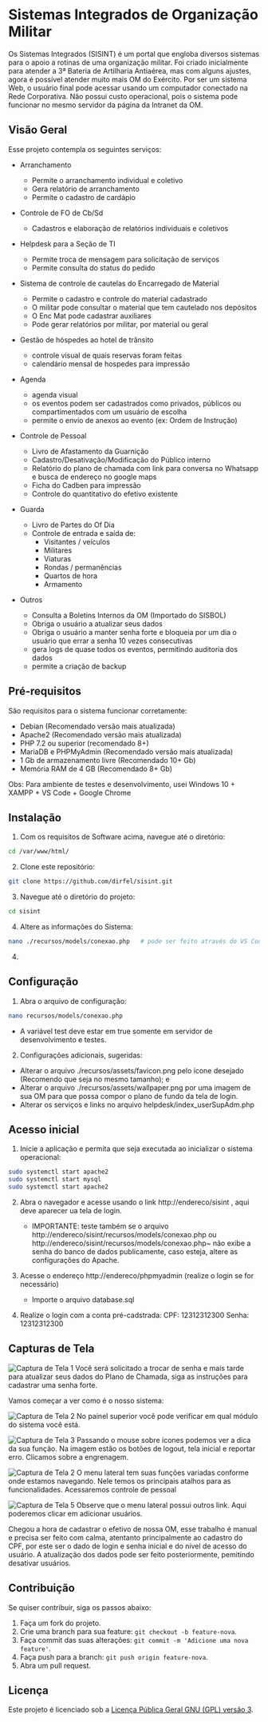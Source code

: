 # Sistemas Integrados de Organização Militar

Os Sistemas Integrados (SISINT) é um portal que engloba diversos sistemas para o apoio a rotinas de uma organização militar.
Foi criado inicialmente para atender a 3ª Bateria de Artilharia Antiaérea, mas com alguns ajustes, agora é possível atender muito mais OM do Exército.
Por ser um sistema Web, o usuário final pode acessar usando um computador conectado na Rede Corporativa. Não possui custo operacional, pois o sistema pode funcionar no mesmo servidor da página da Intranet da OM.


## Visão Geral

Esse projeto contempla os seguintes serviços:

- Arranchamento
    - Permite o arranchamento individual e coletivo
    - Gera relatório de arranchamento
    - Permite o cadastro de cardápio

- Controle de FO de Cb/Sd
    - Cadastros e elaboração de relatórios individuais e coletivos

- Helpdesk para a Seção de TI
    - Permite troca de mensagem para solicitação de serviços
    - Permite consulta do status do pedido

- Sistema de controle de cautelas do Encarregado de Material
    - Permite o cadastro e controle do material cadastrado
    - O militar pode consultar o material que tem cautelado nos depósitos
    - O Enc Mat pode cadastrar auxiliares
    - Pode gerar relatórios por militar, por material ou geral

- Gestão de hóspedes ao hotel de trânsito
    - controle visual de quais reservas foram feitas
    - calendário mensal de hospedes para impressão

- Agenda
    - agenda visual
    - os eventos podem ser cadastrados como privados, públicos ou compartimentados com um usuário de escolha
    - permite o envio de anexos ao evento (ex: Ordem de Instrução)

- Controle de Pessoal
    - Livro de Afastamento da Guarnição
    - Cadastro/Desativação/Modificação do Público interno
    - Relatório do plano de chamada com link para conversa no Whatsapp e busca de endereço no google maps
    - Ficha do Cadben para impressão
    - Controle do quantitativo do efetivo existente

- Guarda
    - Livro de Partes do Of Dia
    - Controle de entrada e saída de:
        - Visitantes / veículos
        - Militares
        - Viaturas
        - Rondas / permanências
        - Quartos de hora
        - Armamento
- Outros
    - Consulta a Boletins Internos da OM (Importado do SISBOL)
    - Obriga o usuário a atualizar seus dados
    - Obriga o usuário a manter senha forte e bloqueia por um dia o usuário que errar a senha 10 vezes consecutivas
    - gera logs de quase todos os eventos, permitindo auditoria dos dados
    - permite a criação de backup

## Pré-requisitos

São requisitos para o sistema funcionar corretamente:

- Debian (Recomendado versão mais atualizada)
- Apache2 (Recomendado versão mais atualizada)
- PHP 7.2 ou superior (recomendado 8+)
- MariaDB e PHPMyAdmin (Recomendado versão mais atualizada)
- 1 Gb de armazenamento livre (Recomendado 10+ Gb)
- Memória RAM de 4 GB (Recomendado 8+ Gb)

Obs: Para ambiente de testes e desenvolvimento, usei Windows 10 + XAMPP + VS Code + Google Chrome

## Instalação

1. Com os requisitos de Software acima, navegue até o diretório:

```bash
cd /var/www/html/
```

2. Clone este repositório:

```bash
git clone https://github.com/dirfel/sisint.git
```

3. Navegue até o diretório do projeto:

```bash
cd sisint
```

4. Altere as informações do Sistema:

```bash
nano ./recursos/models/conexao.php   # pode ser feito através do VS Code ou outro editor
```

4. 

## Configuração

1. Abra o arquivo de configuração:

```bash
nano recursos/models/conexao.php
```
- A variável test deve estar em true somente em servidor de desenvolvimento e testes.

2. Configurações adicionais, sugeridas:

- Alterar o arquivo ./recursos/assets/favicon.png pelo ícone desejado (Recomendo que seja no mesmo tamanho); e
- Alterar o arquivo ./recursos/assets/wallpaper.png por uma imagem de sua OM para que possa compor o plano de fundo da tela de login.
- Alterar os serviços e links no arquivo helpdesk/index_userSupAdm.php

## Acesso inicial

1. Inicie a aplicação e permita que seja executada ao inicializar o sistema operacional:

```bash
sudo systemctl start apache2
sudo systemctl start mysql
sudo systemctl start apache2

```

2. Abra o navegador e acesse usando o link http://endereco/sisint , aqui deve aparecer ua tela de login.
    - IMPORTANTE: teste também se o arquivo http://endereco/sisint/recursos/models/conexao.php ou http://endereco/sisint/recursos/models/conexao.php~ não exibe a senha do banco de dados publicamente, caso esteja, altere as configurações do Apache.

3. Acesse o endereço http://endereco/phpmyadmin (realize o login se for necessário)
    - Importe o arquivo database.sql

3. Realize o login com a conta pré-cadstrada:
    CPF: 12312312300
    Senha: 12312312300

## Capturas de Tela

![Captura de Tela 1](capturas/Captura1.png)
Você será solicitado a trocar de senha e mais tarde para atualizar seus dados do Plano de Chamada, siga as instruções para cadastrar uma senha forte.

Vamos começar a ver como é o nosso sistema:

![Captura de Tela 2](capturas/Captura2.png)
No painel superior você pode verificar em qual módulo do sistema você está.

![Captura de Tela 3](capturas/Captura3.png)
Passando o mouse sobre ícones podemos ver a dica da sua função. Na imagem estão os botões de logout, tela inicial e reportar erro. Clicamos sobre a engrenagem.

![Captura de Tela 2](capturas/Captura4.png)
O menu lateral tem suas funções variadas conforme onde estamos navegando. Nele temos os principais atalhos para as funcionalidades. Acessaremos controle de pessoal

![Captura de Tela 5](capturas/Captura5.png)
Observe que o menu lateral possui outros link. Aqui poderemos clicar em adicionar usuários.

Chegou a hora de cadastrar o efetivo de nossa OM, esse trabalho é manual e precisa ser feito com calma, atentanto principalmente ao cadastro do CPF, por este ser o dado de login e senha inicial e do nível de acesso do usuário. A atualização dos dados pode ser feito posteriormente, pemitindo desativar usuários.



## Contribuição

Se quiser contribuir, siga os passos abaixo:

1. Faça um fork do projeto.
2. Crie uma branch para sua feature: `git checkout -b feature-nova`.
3. Faça commit das suas alterações: `git commit -m 'Adicione uma nova feature'`.
4. Faça push para a branch: `git push origin feature-nova`.
5. Abra um pull request.

## Licença

Este projeto é licenciado sob a [Licença Pública Geral GNU (GPL) versão 3](LICENSE).
